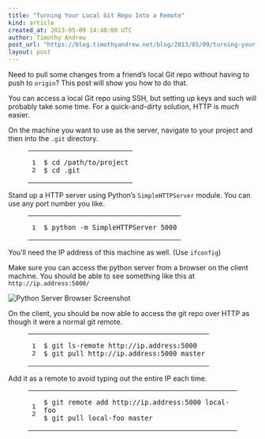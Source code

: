 ```yaml
---
title: "Turning Your Local Git Repo Into a Remote"
kind: article
created_at: 2013-05-09 14:48:00 UTC
author: Timothy Andrew
post_url: "https://blog.timothyandrew.net/blog/2013/05/09/turning-your-local-git-repo-into-a-remote/"
layout: post
---
```

<p>Need to pull some changes from a friend&#8217;s local Git repo without having to push to <code>origin</code>? This post will show you how to do that.</p>

<p>You can access a local Git repo using SSH, but setting up keys and such will probably take some time. For a quick-and-dirty solution, HTTP is <em>much</em> easier.</p>

<p>On the machine you want to use as the server, navigate to your project and then into the <code>.git</code> directory.</p>

<figure class='code'><figcaption><span></span></figcaption><div class="highlight"><table><tr><td class="gutter"><pre class="line-numbers"><span class='line-number'>1</span>
<span class='line-number'>2</span>
</pre></td><td class='code'><pre><code class='bash'><span class='line'><span class="nv">$ </span><span class="nb">cd</span> /path/to/project
</span><span class='line'><span class="nv">$ </span><span class="nb">cd</span> .git
</span></code></pre></td></tr></table></div></figure>


<p>Stand up a HTTP server using Python&#8217;s <code>SimpleHTTPServer</code> module. You can use any port number you like.</p>

<figure class='code'><figcaption><span></span></figcaption><div class="highlight"><table><tr><td class="gutter"><pre class="line-numbers"><span class='line-number'>1</span>
</pre></td><td class='code'><pre><code class='bash'><span class='line'><span class="nv">$ </span>python -m SimpleHTTPServer 5000
</span></code></pre></td></tr></table></div></figure>


<p>You&#8217;ll need the IP address of this machine as well. (Use <code>ifconfig</code>)</p>

<p>Make sure you can access the python server from a browser on the client machine. You should be able to see something like this at <code>http://ip.address:5000/</code></p>

<p><img src="images/2013-05-09-python-server.png" alt="Python Server Browser Screenshot" /></p>

<p>On the client, you should be now able to access the git repo over HTTP as though it were a normal git remote.</p>

<figure class='code'><figcaption><span></span></figcaption><div class="highlight"><table><tr><td class="gutter"><pre class="line-numbers"><span class='line-number'>1</span>
<span class='line-number'>2</span>
</pre></td><td class='code'><pre><code class='bash'><span class='line'><span class="nv">$ </span>git ls-remote http://ip.address:5000
</span><span class='line'><span class="nv">$ </span>git pull http://ip.address:5000 master
</span></code></pre></td></tr></table></div></figure>


<p>Add it as a remote to avoid typing out the entire IP each time.</p>

<figure class='code'><figcaption><span></span></figcaption><div class="highlight"><table><tr><td class="gutter"><pre class="line-numbers"><span class='line-number'>1</span>
<span class='line-number'>2</span>
</pre></td><td class='code'><pre><code class='bash'><span class='line'><span class="nv">$ </span>git remote add http://ip.address:5000 <span class="nb">local</span>-foo
</span><span class='line'><span class="nv">$ </span>git pull <span class="nb">local</span>-foo master
</span></code></pre></td></tr></table></div></figure>

